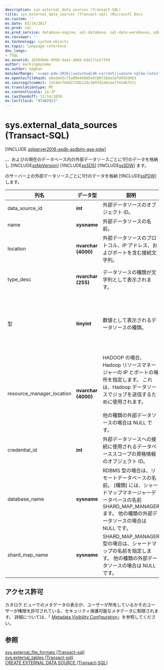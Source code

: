 ```yaml
---
description: sys.external_data_sources (Transact-SQL)
title: sys.external_data_sources (Transact-sql) |Microsoft Docs
ms.custom: ''
ms.date: 03/14/2017
ms.prod: sql
ms.prod_service: database-engine, sql-database, sql-data-warehouse, pdw
ms.reviewer: ''
ms.technology: system-objects
ms.topic: language-reference
dev_langs:
- TSQL
ms.assetid: 1016db6e-9950-4ae2-a004-bd4171e27359
author: markingmyname
ms.author: maghan
monikerRange: '>=aps-pdw-2016||=azuresqldb-current||=azure-sqldw-latest||>=sql-server-2016||>=sql-server-linux-2017||=azuresqldb-mi-current'
ms.openlocfilehash: e6edde5c73a094449d5e91b8f26de3afd455dd63
ms.sourcegitcommit: 1a544cf4dd2720b124c3697d1e62ae7741db757c
ms.translationtype: MT
ms.contentlocale: ja-JP
ms.lasthandoff: 12/14/2020
ms.locfileid: "97482913"
---
```

# <a name="sysexternal_data_sources-transact-sql"></a>sys.external_data_sources (Transact-SQL)

[!INCLUDE [sqlserver2016-asdb-asdbmi-asa-pdw](../../includes/applies-to-version/sqlserver2016-asdb-asdbmi-asa-pdw.md)]

  、、およびの現在のデータベース内の外部データソースごとに1行のデータを格納し [!INCLUDE[ssNoVersion](../../includes/ssnoversion-md.md)] [!INCLUDE[ssSDS](../../includes/sssds-md.md)] [!INCLUDE[ssSDW](../../includes/sssdw-md.md)] ます。  
  
 のサーバー上の外部データソースごとに1行のデータを格納 [!INCLUDE[ssPDW](../../includes/sspdw-md.md)] します。  
  
|列名|データ型|説明|Range|  
|-----------------|---------------|-----------------|-----------|  
|data_source_id|**int**|外部データソースのオブジェクト ID。||  
|name|**sysname**|外部データソースの名前。||  
|location|**nvarchar (4000)**|外部データソースのプロトコル、IP アドレス、およびポートを含む接続文字列。||  
|type_desc|**nvarchar (255)**|データソースの種類が文字列として表示されます。|HADOOP、RDBMS、SHARD_MAP_MANAGER、Remotedataアーカイブ Typeextdatasource|  
|型|**tinyint**|数値として表示されるデータソースの種類。|0-HADOOP<br /><br /> 1-RDBMS<br /><br /> 2-SHARD_MAP_MANAGER<br /><br /> 3-Remotedataアーカイブ Typeextdatasource|  
|resource_manager_location|**nvarchar (4000)**|HADOOP の場合、Hadoop リソースマネージャーの IP とポートの場所を指定します。 これは、Hadoop データソースでジョブを送信するために使用されます。<br /><br /> 他の種類の外部データソースの場合は NULL です。||  
|credential_id|**int**|外部データソースへの接続に使用されるデータベーススコープの資格情報のオブジェクト ID。||  
|database_name|**sysname**|RDBMS 型の場合は、リモートデータベースの名前。 [種類] には、シャードマップマネージャーデータベースの名前 SHARD_MAP_MANAGER ます。 他の種類の外部データソースの場合は NULL です。||  
|shard_map_name|**sysname**|SHARD_MAP_MANAGER 型の場合は、シャードマップの名前を指定します。 他の種類の外部データソースの場合は NULL です。||  
  
## <a name="permissions"></a>アクセス許可  
 カタログ ビューでのメタデータの表示が、ユーザーが所有しているかそのユーザーが権限を許可されている、セキュリティ保護可能なメタデータに制限されます。 詳細については、「 [Metadata Visibility Configuration](../../relational-databases/security/metadata-visibility-configuration.md)」を参照してください。  
  
## <a name="see-also"></a>参照  
 [sys.external_file_formats &#40;Transact-sql&#41;](../../relational-databases/system-catalog-views/sys-external-file-formats-transact-sql.md)   
 [sys.external_tables &#40;Transact-sql&#41;](../../relational-databases/system-catalog-views/sys-external-tables-transact-sql.md)   
 [CREATE EXTERNAL DATA SOURCE &#40;Transact-SQL&#41;](../../t-sql/statements/create-external-data-source-transact-sql.md)  
  
  
